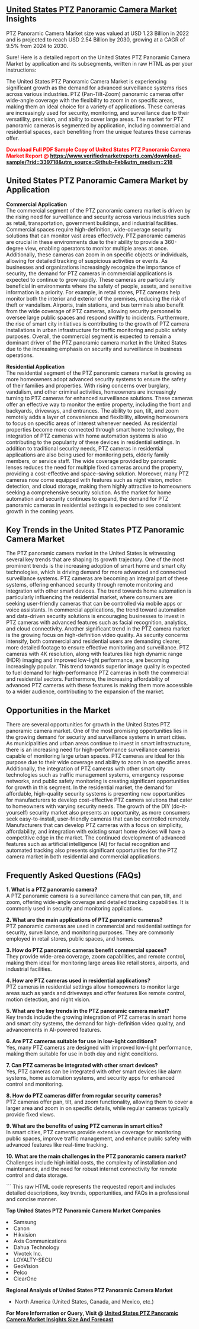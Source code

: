 <h2><a href="https://www.verifiedmarketreports.com/download-sample/?rid=339718&amp;utm_source=Github-Feb&amp;utm_medium=218" target="_blank">United States PTZ Panoramic Camera Market</a> Insights</h2><p>PTZ Panoramic Camera Market size was valued at USD 1.23 Billion in 2022 and is projected to reach USD 2.54 Billion by 2030, growing at a CAGR of 9.5% from 2024 to 2030.</p><p>Sure! Here is a detailed report on the United States PTZ Panoramic Camera Market by application and its subsegments, written in raw HTML as per your instructions:  <p>The United States PTZ Panoramic Camera Market is experiencing significant growth as the demand for advanced surveillance systems rises across various industries. PTZ (Pan-Tilt-Zoom) panoramic cameras offer wide-angle coverage with the flexibility to zoom in on specific areas, making them an ideal choice for a variety of applications. These cameras are increasingly used for security, monitoring, and surveillance due to their versatility, precision, and ability to cover large areas. The market for PTZ panoramic cameras is segmented by application, including commercial and residential spaces, each benefiting from the unique features these cameras offer. </p> <p><strong><p><span class=""><span style="color: #ff0000;"><strong>Download Full PDF Sample Copy of United States PTZ Panoramic Camera Market Report</strong> @ </span><a href="https://www.verifiedmarketreports.com/download-sample/?rid=339718&amp;utm_source=Github-Feb&amp;utm_medium=218" target="_blank">https://www.verifiedmarketreports.com/download-sample/?rid=339718&amp;utm_source=Github-Feb&amp;utm_medium=218</a></span></p></strong></p> <h2>United States PTZ Panoramic Camera Market by Application</h2> <p><strong>Commercial Application</strong><br>The commercial segment of the PTZ panoramic camera market is driven by the rising need for surveillance and security across various industries such as retail, transportation, government buildings, and industrial facilities. Commercial spaces require high-definition, wide-coverage security solutions that can monitor vast areas effectively. PTZ panoramic cameras are crucial in these environments due to their ability to provide a 360-degree view, enabling operators to monitor multiple areas at once. Additionally, these cameras can zoom in on specific objects or individuals, allowing for detailed tracking of suspicious activities or events. As businesses and organizations increasingly recognize the importance of security, the demand for PTZ cameras in commercial applications is expected to continue to grow rapidly. These cameras are particularly beneficial in environments where the safety of people, assets, and sensitive information is a priority. For example, in retail stores, PTZ cameras help monitor both the interior and exterior of the premises, reducing the risk of theft or vandalism. Airports, train stations, and bus terminals also benefit from the wide coverage of PTZ cameras, allowing security personnel to oversee large public spaces and respond swiftly to incidents. Furthermore, the rise of smart city initiatives is contributing to the growth of PTZ camera installations in urban infrastructure for traffic monitoring and public safety purposes. Overall, the commercial segment is expected to remain a dominant driver of the PTZ panoramic camera market in the United States due to the increasing emphasis on security and surveillance in business operations.</p> <p><strong>Residential Application</strong><br>The residential segment of the PTZ panoramic camera market is growing as more homeowners adopt advanced security systems to ensure the safety of their families and properties. With rising concerns over burglary, vandalism, and other criminal activities, homeowners are increasingly turning to PTZ cameras for enhanced surveillance solutions. These cameras offer an effective way to monitor the entire property, including the front and backyards, driveways, and entrances. The ability to pan, tilt, and zoom remotely adds a layer of convenience and flexibility, allowing homeowners to focus on specific areas of interest whenever needed. As residential properties become more connected through smart home technology, the integration of PTZ cameras with home automation systems is also contributing to the popularity of these devices in residential settings. In addition to traditional security needs, PTZ cameras in residential applications are also being used for monitoring pets, elderly family members, or service staff. The wide coverage provided by panoramic lenses reduces the need for multiple fixed cameras around the property, providing a cost-effective and space-saving solution. Moreover, many PTZ cameras now come equipped with features such as night vision, motion detection, and cloud storage, making them highly attractive to homeowners seeking a comprehensive security solution. As the market for home automation and security continues to expand, the demand for PTZ panoramic cameras in residential settings is expected to see consistent growth in the coming years.</p> <h2>Key Trends in the United States PTZ Panoramic Camera Market</h2> <p>The PTZ panoramic camera market in the United States is witnessing several key trends that are shaping its growth trajectory. One of the most prominent trends is the increasing adoption of smart home and smart city technologies, which is driving demand for more advanced and connected surveillance systems. PTZ cameras are becoming an integral part of these systems, offering enhanced security through remote monitoring and integration with other smart devices. The trend towards home automation is particularly influencing the residential market, where consumers are seeking user-friendly cameras that can be controlled via mobile apps or voice assistants. In commercial applications, the trend toward automation and data-driven security solutions is encouraging businesses to invest in PTZ cameras with advanced features such as facial recognition, analytics, and cloud connectivity. Another significant trend in the PTZ camera market is the growing focus on high-definition video quality. As security concerns intensify, both commercial and residential users are demanding clearer, more detailed footage to ensure effective monitoring and surveillance. PTZ cameras with 4K resolution, along with features like high dynamic range (HDR) imaging and improved low-light performance, are becoming increasingly popular. This trend towards superior image quality is expected to fuel demand for high-performance PTZ cameras in both the commercial and residential sectors. Furthermore, the increasing affordability of advanced PTZ cameras with these features is making them more accessible to a wider audience, contributing to the expansion of the market.</p> <h2>Opportunities in the Market</h2> <p>There are several opportunities for growth in the United States PTZ panoramic camera market. One of the most promising opportunities lies in the growing demand for security and surveillance systems in smart cities. As municipalities and urban areas continue to invest in smart infrastructure, there is an increasing need for high-performance surveillance cameras capable of monitoring large urban spaces. PTZ cameras are ideal for this purpose due to their wide coverage and ability to zoom in on specific areas. Additionally, the integration of PTZ cameras with other smart city technologies such as traffic management systems, emergency response networks, and public safety monitoring is creating significant opportunities for growth in this segment. In the residential market, the demand for affordable, high-quality security systems is presenting new opportunities for manufacturers to develop cost-effective PTZ camera solutions that cater to homeowners with varying security needs. The growth of the DIY (do-it-yourself) security market also presents an opportunity, as more consumers seek easy-to-install, user-friendly cameras that can be controlled remotely. Manufacturers that can develop PTZ cameras with a focus on simplicity, affordability, and integration with existing smart home devices will have a competitive edge in the market. The continued development of advanced features such as artificial intelligence (AI) for facial recognition and automated tracking also presents significant opportunities for the PTZ camera market in both residential and commercial applications.</p> <h2>Frequently Asked Questions (FAQs)</h2> <p><strong>1. What is a PTZ panoramic camera?</strong><br>A PTZ panoramic camera is a surveillance camera that can pan, tilt, and zoom, offering wide-angle coverage and detailed tracking capabilities. It is commonly used in security and monitoring applications.</p> <p><strong>2. What are the main applications of PTZ panoramic cameras?</strong><br>PTZ panoramic cameras are used in commercial and residential settings for security, surveillance, and monitoring purposes. They are commonly employed in retail stores, public spaces, and homes.</p> <p><strong>3. How do PTZ panoramic cameras benefit commercial spaces?</strong><br>They provide wide-area coverage, zoom capabilities, and remote control, making them ideal for monitoring large areas like retail stores, airports, and industrial facilities.</p> <p><strong>4. How are PTZ cameras used in residential applications?</strong><br>PTZ cameras in residential settings allow homeowners to monitor large areas such as yards and driveways and offer features like remote control, motion detection, and night vision.</p> <p><strong>5. What are the key trends in the PTZ panoramic camera market?</strong><br>Key trends include the growing integration of PTZ cameras in smart home and smart city systems, the demand for high-definition video quality, and advancements in AI-powered features.</p> <p><strong>6. Are PTZ cameras suitable for use in low-light conditions?</strong><br>Yes, many PTZ cameras are designed with improved low-light performance, making them suitable for use in both day and night conditions.</p> <p><strong>7. Can PTZ cameras be integrated with other smart devices?</strong><br>Yes, PTZ cameras can be integrated with other smart devices like alarm systems, home automation systems, and security apps for enhanced control and monitoring.</p> <p><strong>8. How do PTZ cameras differ from regular security cameras?</strong><br>PTZ cameras offer pan, tilt, and zoom functionality, allowing them to cover a larger area and zoom in on specific details, while regular cameras typically provide fixed views.</p> <p><strong>9. What are the benefits of using PTZ cameras in smart cities?</strong><br>In smart cities, PTZ cameras provide extensive coverage for monitoring public spaces, improve traffic management, and enhance public safety with advanced features like real-time tracking.</p> <p><strong>10. What are the main challenges in the PTZ panoramic camera market?</strong><br>Challenges include high initial costs, the complexity of installation and maintenance, and the need for robust internet connectivity for remote control and data storage.</p> ``` This raw HTML code represents the requested report and includes detailed descriptions, key trends, opportunities, and FAQs in a professional and concise manner.</p><p><strong>Top United States PTZ Panoramic Camera Market Companies</strong></p><div data-test-id=""><p><li>Samsung</li><li> Canon</li><li> Hikvision</li><li> Axis Communications</li><li> Dahua Technology</li><li> Vivotek Inc.</li><li> LOYALTY-SECU</li><li> GeoVision</li><li> Pelco</li><li> ClearOne</li></p><div><strong>Regional Analysis of&nbsp;United States PTZ Panoramic Camera Market</strong></div><ul><li dir="ltr"><p dir="ltr">North America&nbsp;(United States, Canada, and Mexico, etc.)</p></li></ul><p><strong>For More Information or Query, Visit @&nbsp;</strong><strong><a href="https://www.verifiedmarketreports.com/product/ptz-panoramic-camera-market/?utm_source=Github-Feb&amp;utm_medium=218" target="_blank">United States PTZ Panoramic Camera Market Insights Size And Forecast</a></strong></p></div>
